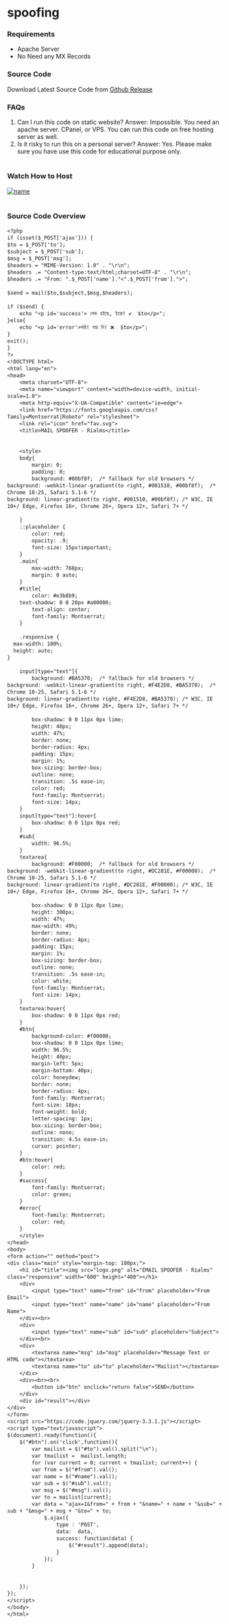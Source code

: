 # spoofing
 

### Requirements

- Apache Server
- No Need any MX Records


### Source Code
Download Latest Source Code from [Github Release](https://github.com/rialms/spoofing/releases/tag/releasev1)


### FAQs

1. Can I run this code on static website?
Answer: Impossible. You need an apache server. CPanel, or VPS. You can run this code on free hosting server as well.
2. Is it risky to run this on a personal server?
Answer: Yes. Please make sure you have use this code for educational purpose only. 
 #
### Watch How to Host
[![name](https://res.cloudinary.com/dvsgwawfs/image/upload/v1664306702/rokibulroni-cdn/watch_pubdws.gif)](https://www.youtube.com/embed/1PyXXWmMAJM)
#
### Source Code Overview

 

    <?php
    if (isset($_POST['ajax'])) {
    $to = $_POST['to'];
    $subject = $_POST['sub'];
    $msg = $_POST['msg'];
    $headers = "MIME-Version: 1.0" . "\r\n";
    $headers .= "Content-type:text/html;charset=UTF-8" . "\r\n";
    $headers .= "From: ".$_POST['name']."<".$_POST['from'].">";
    
    $send = mail($to,$subject,$msg,$headers);
    
    if ($send) {
    	echo "<p id='success'> সেন্ড হইছে, ইয়ো! ✔️  $to</p>";
    }else{
    	echo "<p id='error'>সরি! যায় নি! ❌  $to</p>";
    }
    exit();
    }
    ?>
    <!DOCTYPE html>
    <html lang="en">
    <head>
    	<meta charset="UTF-8">
    	<meta name="viewport" content="width=device-width, initial-scale=1.0">
    	<meta http-equiv="X-UA-Compatible" content="ie=edge">
    	<link href="https://fonts.googleapis.com/css?family=Montserrat|Roboto" rel="stylesheet">
    	<link rel="icon" href="fav.svg">
    	<title>MAIL SPOOFER - Rialms</title>
    	
    	
    	<style>
    	body{
    		margin: 0;
    		padding: 0;
    		background: #00bf8f;  /* fallback for old browsers */
    background: -webkit-linear-gradient(to right, #001510, #00bf8f);  /* Chrome 10-25, Safari 5.1-6 */
    background: linear-gradient(to right, #001510, #00bf8f); /* W3C, IE 10+/ Edge, Firefox 16+, Chrome 26+, Opera 12+, Safari 7+ */
    
    	}
    	::placeholder {
        	color: red;
        	opacity: .9;
        	font-size: 15px!important;
    	}
    	.main{
    		max-width: 768px;
    		margin: 0 auto;
    	}
    	#title{
    		color: #e3b8b9;
        text-shadow: 0 0 20px #a00000;
    		text-align: center;
    		font-family: Montserrat;
    	}
    	
    	.responsive {
      max-width: 100%;
      height: auto;
    }
    	
    	input[type="text"]{
    		background: #BA5370;  /* fallback for old browsers */
    background: -webkit-linear-gradient(to right, #F4E2D8, #BA5370);  /* Chrome 10-25, Safari 5.1-6 */
    background: linear-gradient(to right, #F4E2D8, #BA5370); /* W3C, IE 10+/ Edge, Firefox 16+, Chrome 26+, Opera 12+, Safari 7+ */
    
    		box-shadow: 0 0 11px 0px lime;
    		height: 40px;
    		width: 47%;
    		border: none;
    		border-radius: 4px;
    		padding: 15px;
    		margin: 1%;
    		box-sizing: border-box;
    		outline: none;
    		transition: .5s ease-in;
    		color: red;
    		font-family: Montserrat;
    		font-size: 14px;
    	}
    	input[type="text"]:hover{
    		box-shadow: 0 0 11px 0px red;
    	}
    	#sub{
    		width: 96.5%;
    	}
    	textarea{
    		background: #F00000;  /* fallback for old browsers */
    background: -webkit-linear-gradient(to right, #DC281E, #F00000);  /* Chrome 10-25, Safari 5.1-6 */
    background: linear-gradient(to right, #DC281E, #F00000); /* W3C, IE 10+/ Edge, Firefox 16+, Chrome 26+, Opera 12+, Safari 7+ */
    
    		box-shadow: 0 0 11px 0px lime;
    		height: 300px;
        	width: 47%;
        	max-width: 49%;
    		border: none;
    		border-radius: 4px;
    		padding: 15px;
    		margin: 1%;
    		box-sizing: border-box;
    		outline: none;
    		transition: .5s ease-in;
    		color: white;
    		font-family: Montserrat;
    		font-size: 14px;
    	}
    	textarea:hover{
    		box-shadow: 0 0 11px 0px red;
    	}
    	#btn{
    		background-color: #f00000;
    		box-shadow: 0 0 11px 0px lime;
    		width: 96.5%;
    		height: 40px;
    	    margin-left: 5px;
    		margin-bottom: 40px;
    		color: honeydew;
    		border: none;
    		border-radius: 4px;
    		font-family: Montserrat;
    		font-size: 18px;
    		font-weight: bold;
    		letter-spacing: 1px;
    		box-sizing: border-box;
    		outline: none;
    		transition: 4.5s ease-in;
    		cursor: pointer;
    	}
    	#btn:hover{
    		color: red;
    	}
    	#success{
    		font-family: Montserrat;
    		color: green;
    	}
    	#error{
    		font-family: Montserrat;
    		color: red;
    	}
    	</style>
    </head>
    <body>
    <form action="" method="post">
    <div class="main" style="margin-top: 100px;">
    	<h1 id="title"><img src="logo.png" alt="EMAIL SPOOFER - Rialms" class="responsive" width="600" height="400"></h1>
    	<div>
    		<input type="text" name="from" id="from" placeholder="From Email">
    		<input type="text" name="name" id="name" placeholder="From Name">
    	</div><br>
    	<div>
    		<input type="text" name="sub" id="sub" placeholder="Subject">
    	</div><br>
    	<div>
    		<textarea name="msg" id="msg" placeholder="Message Text or HTML code"></textarea>
    		<textarea name="to" id="to" placeholder="Mailist"></textarea>
    	</div>
    	<div><br><br>
    		<button id="btn" onclick="return false">SEND</button>
    	</div>
    	<div id="result"></div>
    </div>
    </form>
    <script src="https://code.jquery.com/jquery-3.3.1.js"></script>
    <script type="text/javascript">
    $(document).ready(function(){
    	$("#btn").on('click',function(){
    		var mailist = $("#to").val().split("\n");
    		var tmailist =  mailist.length;
    		for (var current = 0; current < tmailist; current++) {
    		var from = $("#from").val();
    		var name = $("#name").val();
    		var sub = $("#sub").val();
    		var msg = $("#msg").val();
    		var to = mailist[current];
    		var data = "ajax=1&from=" + from + "&name=" + name + "&sub=" + sub + "&msg=" + msg + "&to=" + to;
    			$.ajax({
    				type : 'POST',
    				data:  data,
    				success: function(data) {
    	                $("#result").append(data);
    	            }
    			});
    		}
    
    
    	});
    });
    </script>
    </body>
    </html>

 
